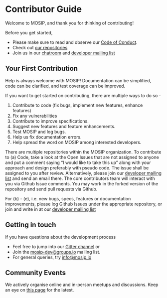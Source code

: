 # Contributor Guide

Welcome to MOSIP, and thank you for thinking of contributing! 

Before you get started, 

*   Please make sure to read and observe our [Code of Conduct](code-of-conduct).
*   Check out [our repositories](https://github.com/mosip) 
*   Join us in our [chatroom](https://gitter.im/mosip-community/community) and [developer mailing list](https://groups.io/g/mosip-dev)

## Your First Contribution

Help is always welcome with MOSIP! Documentation can be simplified, code can be clarified, and test coverage can be improved. 

If you want to get started on contributing, there are multiple ways to do so - 

1. Contribute to code (fix bugs, implement new features, enhance features)
1. Fix any vulnerabilities
1. Contribute to improve specifications.
1. Suggest new features and feature enhancements.
1. Test MOSIP and log bugs.
1. Help us fix documentation errors.
1. Help spread the word on MOSIP among interested developers.

There are multiple repositories within the MOSIP organization. To contribute to (a) Code, take a look at the Open Issues that are not assigned to anyone and put a comment saying “I would like to take this up” along with your approach and design preferably with pseudo code. The issue shall be assigned to you after review.  Alternatively, please join our [developer mailing list](https://groups.io/g/mosip-dev) and send an email there. The core contributors team will interact with you via Github Issue comments.  You may work in the forked version of the repository and send pull requests via Github.

For (b) - (e), i.e. new bugs, specs, features or documentation improvements, please log Github Issues under the appropriate repository, or join and write in at our [developer mailing list](https://groups.io/g/mosip-dev)

## Getting in touch

If you have questions about the development process 
* Feel free to jump into our [Gitter channel](https://gitter.im/mosip-community/community) or 
* Join the [mosip-dev@groups.io](https://groups.io/g/mosip-dev) mailing list. 
* For general queries, try info@mosip.io 


## Community Events

We actively organise online and in-person meetups and discussions. Keep an eye on [this page](https://www.mosip.io/news-events.php) for the latest.

